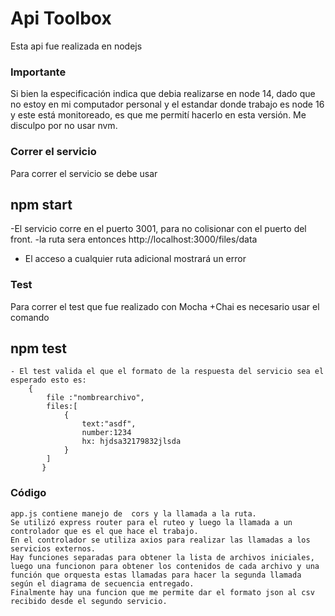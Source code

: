 # Api Toolbox
 
Esta api fue realizada en nodejs
### Importante
Si bien la especificación indica que debia realizarse en node 14, dado que no estoy en mi computador personal y el estandar donde trabajo es node 16 y este está monitoreado, es que me permití hacerlo en esta versión. Me disculpo por no usar nvm.

### Correr el servicio
 Para correr el servicio se debe usar 
 ## npm start
 -El servicio corre en el puerto 3001, para no colisionar con el puerto del front.
 -la ruta sera entonces http://localhost:3000/files/data
 - El acceso a cualquier ruta adicional mostrará un error 

### Test
 Para correr el test que fue realizado con Mocha +Chai es necesario usar el comando
  ## npm test
    - El test valida el que el formato de la respuesta del servicio sea el esperado esto es:
        {
            file :"nombrearchivo",
            files:[
                {
                    text:"asdf",
                    number:1234
                    hx: hjdsa32179832jlsda
                }
            ]
           }
### Código
    app.js contiene manejo de  cors y la llamada a la ruta.
    Se utilizó express router para el ruteo y luego la llamada a un controlador que es el que hace el trabajo.
    En el controlador se utiliza axios para realizar las llamadas a los servicios externos.
    Hay funciones separadas para obtener la lista de archivos iniciales, luego una funcionon para obtener los contenidos de cada archivo y una función que orquesta estas llamadas para hacer la segunda llamada según el diagrama de secuencia entregado.
    Finalmente hay una funcion que me permite dar el formato json al csv recibido desde el segundo servicio.
